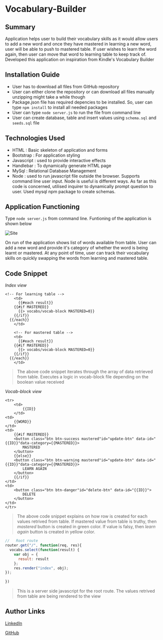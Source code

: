 # Vocabulary-Builder

## Summary
Application helps user to build their vocabulary skills as it would allow users to add a new word and once they have mastered in learning a new word, user will be able to push to mastered table. If user wishes to learn the word again, then user can move that word to learning table to keep track of. Developed this application on inspiration from Kindle's Vocabulary Builder

## Installation Guide
* User has to download all files from GitHub repository
* User can either clone the repository or can download all files manually unzipping might take a while though
* Package.json file has required depencies to be installed. So, user can type `npm install` to install all needed packages
* User can type `node server.js` to run the file from command line
* User can create database, table and insert values using `schema.sql` and `seeds.sql` file

## Technologies Used
- HTML : Basic skeleton of application and forms
- Bootstrap : For application styling
- Javascript : used to provide interactive effects
- Handlebar : To dynamically generate HTML page
- MySql : Relational Database Management
- Node : used to run javascript file outside the browser. Supports command line user input. Node is useful is different ways. As
far as this code is concerned, utilised inquirer to dynamically prompt question to user. Used mysql npm package to create schemas.

## Application Functioning
Type `node server.js` from command line. Funtioning of the application is shown below

![Site](gif/VocabularyBuilder.gif)

On run of the application shows list of words available from table. User can add a new word and provide it's category of whether the word is being learnt or mastered. At any point of time, user can track their vocabulary skills on quickly swapping the words from learning and mastered table.

## Code Snippet
*Index view*

```Handlebars
<!-- For learning table -->
    <td>
      {{#each result}}
    {{#if MASTERED}}
      {{> vocabs/vocab-block MASTERED=0}}
    {{/if}}
  {{/each}}
    </td>

    <!-- For mastered table -->
    <td>
      {{#each result}}
    {{#if MASTERED}}
      {{> vocabs/vocab-block MASTERED=0}}
    {{/if}}
  {{/each}}
    </td>
```
>The above code snippet iterates through the array of data retrieved from table. Executes a logic in vocab-block file depending on the boolean value received

*Vocab-block view*

```Handlebars
<tr>
	<td>
		{{ID}}
	</td>
<td>
	{{WORD}}
</td>
<td>
	{{#if MASTERED}}
	<button class="btn btn-success mastered"id="update-btn" data-id="{{ID}}"data-category={{MASTERED}}>
		MASTERED
	</button>
	{{else}}
	<button class="btn btn-warning mastered"id="update-btn" data-id="{{ID}}"data-category={{MASTERED}}>
		LEARN AGAIN
	</button>
	{{/if}}
</td>
<td>
	<button class="btn btn-danger"id="delete-btn" data-id="{{ID}}">
		DELETE
	</button>
</td>
</tr>
```
> The above code snippet explains on how row is created for each values retrived from table. If mastered value from table is truthy, then *mastered* button is created in green color. If value is falsy, then *learn again* button is created in yellow color.

```Javascript
//   Root route
router.get("/", function(req, res){
  vocabs.select(function(result) {
    var obj = {
      result: result
    };
    res.render("index", obj);
});
    
})
```
>This is a server side javascript for the root route. The values retrived from table are being rendered to the view

## Author Links
[LinkedIn](https://www.linkedin.com/in/mahisha-gunasekaran-0a780a88/)

[GitHub](https://github.com/Mahi-Mani)
